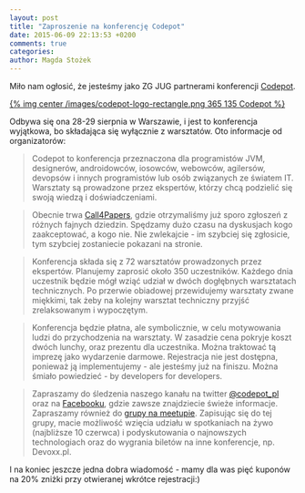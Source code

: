 ```yaml
---
layout: post
title: "Zaproszenie na konferencję Codepot"
date: 2015-06-09 22:13:53 +0200
comments: true
categories: 
author: Magda Stożek
---
```

Miło nam ogłosić, że jesteśmy jako ZG JUG partnerami konferencji <a href="https://codepot.pl/" target="_blank">Codepot</a>. 

[{% img center /images/codepot-logo-rectangle.png 365 135 Codepot %}](http://codepot.pl)

Odbywa się ona 28-29 sierpnia w Warszawie, i jest to konferencja wyjątkowa, bo składająca się wyłącznie z warsztatów. Oto informacje od organizatorów:

> Codepot to konferencja przeznaczona dla programistów JVM, designerów, androidowców, iosowców, webowców, agilersów, devopsów i innych programistów lub osób związanych ze światem IT. Warsztaty są prowadzone przez ekspertów, którzy chcą podzielić się swoją wiedzą i doświadczeniami.

<!-- more --> 

> Obecnie trwa <a href="https://codepot.pl/call-for-papers" target="_blank">Call4Papers</a>, gdzie otrzymaliśmy już sporo zgłoszeń z różnych fajnych dziedzin. Spędzamy dużo czasu na dyskusjach kogo zaakceptować, a kogo nie. Nie zwlekajcie - im szybciej się zgłosicie, tym szybciej zostaniecie pokazani na stronie. 
 
<!-- -->

> Konferencja składa się z 72 warsztatów prowadzonych przez ekspertów. Planujemy zaprosić około 350 uczestników. Każdego dnia uczestnik będzie mógł wziąć udział w dwóch dogłębnych warsztatach technicznych. Po przerwie obiadowej przewidujemy warsztaty zwane miękkimi, tak żeby na kolejny warsztat techniczny przyjść zrelaksowanym i wypoczętym. 

<!-- -->

> Konferencja będzie płatna, ale symbolicznie, w celu motywowania ludzi do przychodzenia na warsztaty. W zasadzie cena pokryje koszt dwóch lunchy, oraz prezentu dla uczestnika. Można traktować tą imprezę jako wydarzenie darmowe. Rejestracja nie jest dostępna, ponieważ ją implementujemy - ale jesteśmy już na finiszu. Można śmiało powiedzieć - by developers for developers. 

<!-- -->

> Zapraszamy do śledzenia naszego kanału na twitter <a href="https://twitter.com/codepot_pl" target="_blank">@codepot_pl</a> oraz na <a href="https://www.facebook.com/pages/Codepot/397791273715096" target="_blank">Facebooku</a>, gdzie zawsze znajdziecie świeże informacje. Zapraszamy również do <a href="http://www.meetup.com/Warsaw-Codepoters/" target="_blank">grupy na meetupie</a>. Zapisując się do tej grupy, macie możliwość wzięcia udziału w spotkaniach na żywo (najbliższe 10 czerwca) i podyskutowania o najnowszych technologiach oraz do wygrania biletów na inne konferencje, np. Devoxx.pl.

I na koniec jeszcze jedna dobra wiadomość - mamy dla was pięć kuponów na 20% zniżki przy otwieranej wkrótce rejestracji:)
